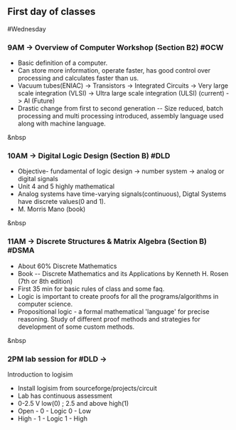 ## First day of classes

#Wednesday 
### 9AM -> Overview of Computer Workshop (Section B2) #OCW 
- Basic definition of a computer.
- Can store more information, operate faster, has good control over processing and calculates faster than us.
- Vacuum tubes(ENIAC) -> Transistors -> Integrated Circuits -> Very large scale integration (VLSI) -> Ultra large scale integration (ULSI) (current) -> AI (Future)
- Drastic change from first to second generation -- Size reduced, batch processing and multi processing introduced, assembly language used along with machine language.

&nbsp

### 10AM -> Digital Logic Design (Section B) #DLD
- Objective- fundamental of logic design -> number system -> analog or digital signals
- Unit 4 and 5 highly mathematical
-  Analog systems have time-varying signals(continuous), Digtal Systems have discrete values(0 and 1).
-  M. Morris Mano (book)

&nbsp
### 11AM -> Discrete Structures & Matrix Algebra (Section B) #DSMA
- About 60% Discrete Mathematics
- Book -- Discrete Mathematics and its Applications by Kenneth H. Rosen (7th or 8th edition)
- First 35 min for basic rules of class and some faq.
- Logic is important to create proofs for all the programs/algorithms in computer science.
- Propositional logic - a formal mathematical 'language' for precise reasoning. Study of different proof methods and strategies for development of some custom methods.

&nbsp
### 2PM lab session for #DLD -> 
Introduction to logisim
- Install logisim from sourceforge/projects/circuit
- Lab has continuous assessment
- 0-2.5 V low(0) ; 2.5 and above high(1)
- Open - 0 - Logic 0 - Low
- High - 1 - Logic 1 - High